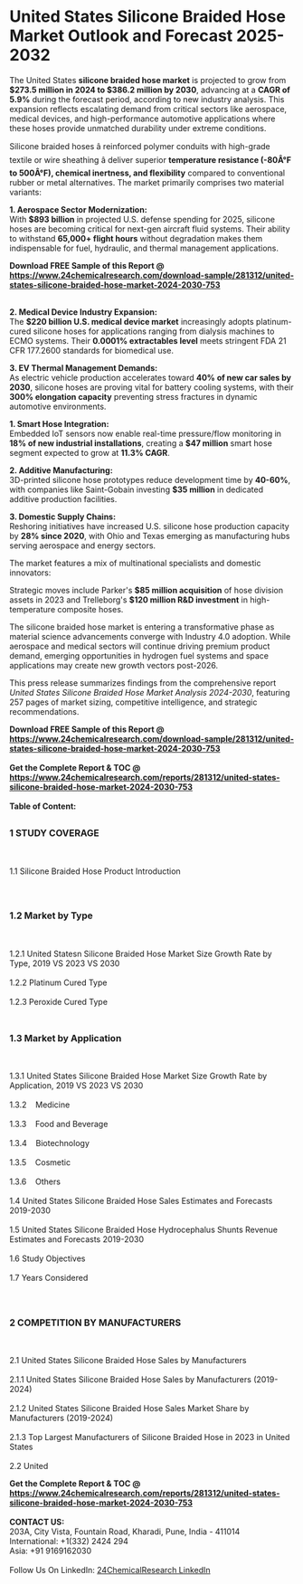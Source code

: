 <h1>United States Silicone Braided Hose Market Outlook and Forecast 2025-2032</h1><p>The United States <strong>silicone braided hose market</strong> is projected to grow from <strong>$273.5 million in 2024 to $386.2 million by 2030</strong>, advancing at a <strong>CAGR of 5.9%</strong> during the forecast period, according to new industry analysis. This expansion reflects escalating demand from critical sectors like aerospace, medical devices, and high-performance automotive applications where these hoses provide unmatched durability under extreme conditions.</p><p>Silicone braided hoses â reinforced polymer conduits with high-grade textile or wire sheathing â deliver superior <strong>temperature resistance (-80Â°F to 500Â°F), chemical inertness, and flexibility</strong> compared to conventional rubber or metal alternatives. The market primarily comprises two material variants:</p><p><strong>1. Aerospace Sector Modernization:</strong><br>
With <strong>$893 billion</strong> in projected U.S. defense spending for 2025, silicone hoses are becoming critical for next-gen aircraft fluid systems. Their ability to withstand <strong>65,000+ flight hours</strong> without degradation makes them indispensable for fuel, hydraulic, and thermal management applications.</p><div><b>Download FREE Sample of this Report @ 
            <a href="https://www.24chemicalresearch.com/download-sample/281312/united-states-silicone-braided-hose-market-2024-2030-753">
            https://www.24chemicalresearch.com/download-sample/281312/united-states-silicone-braided-hose-market-2024-2030-753</a></b></div><br><p><strong>2. Medical Device Industry Expansion:</strong><br>
The <strong>$220 billion U.S. medical device market</strong> increasingly adopts platinum-cured silicone hoses for applications ranging from dialysis machines to ECMO systems. Their <strong>0.0001% extractables level</strong> meets stringent FDA 21 CFR 177.2600 standards for biomedical use.</p><p><strong>3. EV Thermal Management Demands:</strong><br>
As electric vehicle production accelerates toward <strong>40% of new car sales by 2030</strong>, silicone hoses are proving vital for battery cooling systems, with their <strong>300% elongation capacity</strong> preventing stress fractures in dynamic automotive environments.</p><p><strong>1. Smart Hose Integration:</strong><br>
Embedded IoT sensors now enable real-time pressure/flow monitoring in <strong>18% of new industrial installations</strong>, creating a <strong>$47 million</strong> smart hose segment expected to grow at <strong>11.3% CAGR</strong>.</p><p><strong>2. Additive Manufacturing:</strong><br>
3D-printed silicone hose prototypes reduce development time by <strong>40-60%</strong>, with companies like Saint-Gobain investing <strong>$35 million</strong> in dedicated additive production facilities.</p><p><strong>3. Domestic Supply Chains:</strong><br>
Reshoring initiatives have increased U.S. silicone hose production capacity by <strong>28% since 2020</strong>, with Ohio and Texas emerging as manufacturing hubs serving aerospace and energy sectors.</p><p>The market features a mix of multinational specialists and domestic innovators:</p><p>Strategic moves include Parker's <strong>$85 million acquisition</strong> of hose division assets in 2023 and Trelleborg's <strong>$120 million R&amp;D investment</strong> in high-temperature composite hoses.</p><p>The silicone braided hose market is entering a transformative phase as material science advancements converge with Industry 4.0 adoption. While aerospace and medical sectors will continue driving premium product demand, emerging opportunities in hydrogen fuel systems and space applications may create new growth vectors post-2026.</p><p>This press release summarizes findings from the comprehensive report <em>United States Silicone Braided Hose Market Analysis 2024-2030</em>, featuring 257 pages of market sizing, competitive intelligence, and strategic recommendations.</p><div><b>Download FREE Sample of this Report @ 
            <a href="https://www.24chemicalresearch.com/download-sample/281312/united-states-silicone-braided-hose-market-2024-2030-753">
            https://www.24chemicalresearch.com/download-sample/281312/united-states-silicone-braided-hose-market-2024-2030-753</a></b></div><br><div><b>Get the Complete Report & TOC @ 
            <a href="https://www.24chemicalresearch.com/reports/281312/united-states-silicone-braided-hose-market-2024-2030-753">
            https://www.24chemicalresearch.com/reports/281312/united-states-silicone-braided-hose-market-2024-2030-753</a></b></div><br>
            <b>Table of Content:</b><p><h2><span style="font-size:16px"><strong>1 STUDY COVERAGE</strong></span></h2><br />
<p>1.1 Silicone Braided Hose Product Introduction</p><br />
<h2><span style="font-size:16px"><strong>1.2 Market by Type</strong></span></h2><br />
<p>1.2.1 United Statesn Silicone Braided Hose Market Size Growth Rate by Type, 2019 VS 2023 VS 2030<br /><br />
1.2.2 Platinum Cured Type&nbsp;&nbsp; &nbsp;<br /><br />
1.2.3 Peroxide Cured Type<br /><br />
<h2><span style="font-size:16px"><strong>1.3 Market by Application</strong></span></h2><br />
<p>1.3.1 United States Silicone Braided Hose Market Size Growth Rate by Application, 2019 VS 2023 VS 2030<br /><br />
1.3.2&nbsp;&nbsp; &nbsp;Medicine<br /><br />
1.3.3&nbsp;&nbsp; &nbsp;Food and Beverage<br /><br />
1.3.4&nbsp;&nbsp; &nbsp;Biotechnology<br /><br />
1.3.5&nbsp;&nbsp; &nbsp;Cosmetic<br /><br />
1.3.6&nbsp;&nbsp; &nbsp;Others<br /><br />
1.4 United States Silicone Braided Hose Sales Estimates and Forecasts 2019-2030<br /><br />
1.5 United States Silicone Braided Hose Hydrocephalus Shunts Revenue Estimates and Forecasts 2019-2030<br /><br />
1.6 Study Objectives<br /><br />
1.7 Years Considered</p><br />
<h2><span style="font-size:16px"><strong>2 COMPETITION BY MANUFACTURERS</strong></span></h2><br />
<p>2.1 United States Silicone Braided Hose Sales by Manufacturers<br /><br />
2.1.1 United States Silicone Braided Hose Sales by Manufacturers (2019-2024)<br /><br />
2.1.2 United States Silicone Braided Hose Sales Market Share by Manufacturers (2019-2024)<br /><br />
2.1.3 Top Largest Manufacturers of Silicone Braided Hose in 2023 in United States<br /><br />
2.2 United </p><div><b>Get the Complete Report & TOC @ 
            <a href="https://www.24chemicalresearch.com/reports/281312/united-states-silicone-braided-hose-market-2024-2030-753">
            https://www.24chemicalresearch.com/reports/281312/united-states-silicone-braided-hose-market-2024-2030-753</a></b></div><br><b>CONTACT US:</b><br>
            203A, City Vista, Fountain Road, Kharadi, Pune, India - 411014<br>
            International: +1(332) 2424 294<br>
            Asia: +91 9169162030 <br><br>
            Follow Us On LinkedIn: <a href="https://www.linkedin.com/company/24chemicalresearch/">24ChemicalResearch LinkedIn</a>
